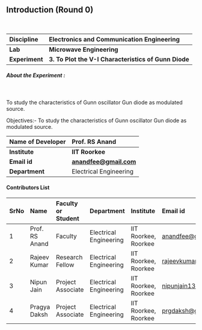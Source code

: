 ## Introduction (Round 0)

<br>

<b>Discipline | <b> Electronics and Communication Engineering
:--|:--|
<b> Lab | <b> Microwave Engineering
<b> Experiment|     <b> 3. To Plot the V-I Characteristics of Gunn Diode
<h5> About the Experiment : </h5> <br>

To study the characteristics of Gunn oscillator Gun diode as modulated source.

Objectives:-  To study the characteristics of Gunn oscillator Gun diode as modulated source.

<b>Name of Developer | <b> Prof. RS Anand
:--|:--|
<b> Institute | <b> IIT Roorkee
<b> Email id|     <b> anandfee@gmail.com
<b> Department | Electrical Engineering

#### Contributors List

SrNo | Name | Faculty or Student | Department| Institute | Email id
:--|:--|:--|:--|:--|:--|
1 | Prof. RS Anand | Faculty | Electrical Engineering | IIT Roorkee, Roorkee | anandfee@gmail.com
2 | Rajeev Kumar | Research Fellow | Electrical Engineering | IIT Roorkee, Roorkee | rajeevkumar.rke@gmail.com
3 | Nipun Jain | Project Associate | Electrical Engineering | IIT Roorkee, Roorkee | nipunjain1305@gmail.com
4 | Pragya Daksh  | Project Associate | Electrical Engineering | IIT Roorkee, Roorkee | prgdaksh@gmail.com

